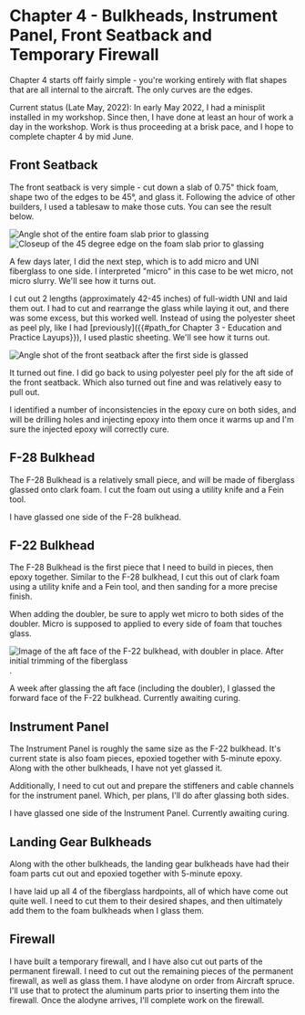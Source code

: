 # Chapter 4 - Bulkheads, Instrument Panel, Front Seatback and Temporary Firewall

Chapter 4 starts off fairly simple - you're working entirely with flat shapes that are all internal to the aircraft. The only curves are the edges.

Current status (Late May, 2022): In early May 2022, I had a minisplit installed in my workshop. Since then, I have done at least an hour of work a day in the workshop. Work is thus proceeding at a brisk pace, and I hope to complete chapter 4 by mid June.

## Front Seatback

The front seatback is very simple - cut down a slab of 0.75" thick foam, shape two of the edges to be 45°, and glass it. Following the advice of other builders, I used a tablesaw to make those cuts. You can see the result below.

![Angle shot of the entire foam slab prior to glassing](/assets/images/build_log/chapter_4/front_seatback_initial_1.jpg)
![Closeup of the 45 degree edge on the foam slab prior to glassing](/assets/images/build_log/chapter_4/front_seatback_initial_2.jpg)

A few days later, I did the next step, which is to add micro and UNI fiberglass to one side. I interpreted "micro" in this case to be wet micro, not micro slurry. We'll see how it turns out.

I cut out 2 lengths (approximately 42-45 inches) of full-width UNI and laid them out. I had to cut and rearrange the glass while laying it out, and there was some excess, but this worked well. Instead of using the polyester sheet as peel ply, like I had [previously]({{#path_for Chapter 3 - Education and Practice Layups}}), I used plastic sheeting. We'll see how it turns out.

![Angle shot of the front seatback after the first side is glassed](/assets/images/build_log/chapter_4/front_seatback_first_glassing.jpg)

It turned out fine. I did go back to using polyester peel ply for the aft side of the front seatback. Which also turned out fine and was relatively easy to pull out.

I identified a number of inconsistencies in the epoxy cure on both sides, and will be drilling holes and injecting epoxy into them once it warms up and I'm sure the injected epoxy will correctly cure.

## F-28 Bulkhead

The F-28 Bulkhead is a relatively small piece, and will be made of fiberglass glassed onto clark foam. I cut the foam out using a utility knife and a Fein tool.

I have glassed one side of the F-28 bulkhead.

## F-22 Bulkhead

The F-28 Bulkhead is the first piece that I need to build in pieces, then epoxy together. Similar to the F-28 bulkhead, I cut this out of clark foam using a utility knife and a Fein tool, and then sanding for a more precise finish.

When adding the doubler, be sure to apply wet micro to both sides of the doubler. Micro is supposed to applied to every side of foam that touches glass.

![Image of the aft face of the F-22 bulkhead, with doubler in place. After initial trimming of the fiberglass](/assets/images/build_log/chapter_4/f22_aft.jpg).

A week after glassing the aft face (including the doubler), I glassed the forward face of the F-22 bulkhead. Currently awaiting curing.

## Instrument Panel

The Instrument Panel is roughly the same size as the F-22 bulkhead. It's current state is also foam pieces, epoxied together with 5-minute epoxy. Along with the other bulkheads, I have not yet glassed it.

Additionally, I need to cut out and prepare the stiffeners and cable channels for the instrument panel. Which, per plans, I'll do after glassing both sides.

I have glassed one side of the Instrument Panel. Currently awaiting curing.

## Landing Gear Bulkheads

Along with the other bulkheads, the landing gear bulkheads have had their foam parts cut out and epoxied together with 5-minute epoxy.

I have laid up all 4 of the fiberglass hardpoints, all of which have come out quite well. I need to cut them to their desired shapes, and then ultimately add them to the foam bulkheads when I glass them.

## Firewall

I have built a temporary firewall, and I have also cut out parts of the permanent firewall. I need to cut out the remaining pieces of the permanent firewall, as well as glass them. I have alodyne on order from Aircraft spruce. I'll use that to protect the aluminum parts prior to inserting them into the firewall. Once the alodyne arrives, I'll complete work on the firewall.
